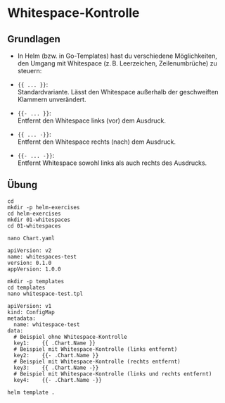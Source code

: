 # Whitespace-Kontrolle

## Grundlagen 

  * In Helm (bzw. in Go-Templates) hast du verschiedene Möglichkeiten, den Umgang mit Whitespace (z. B. Leerzeichen, Zeilenumbrüche) zu steuern:

- `{{ ... }}`:  
  Standardvariante. Lässt den Whitespace außerhalb der geschweiften Klammern unverändert.

- `{{- ... }}`:  
  Entfernt den Whitespace links (vor) dem Ausdruck.  

- `{{ ... -}}`:  
  Entfernt den Whitespace rechts (nach) dem Ausdruck.  

- `{{- ... -}}`:  
  Entfernt Whitespace sowohl links als auch rechts des Ausdrucks.

## Übung

```
cd
mkdir -p helm-exercises
cd helm-exercises
mkdir 01-whitespaces 
cd 01-whitespaces
```

```
nano Chart.yaml
```


```
apiVersion: v2
name: whitespaces-test 
version: 0.1.0
appVersion: 1.0.0
```


```
mkdir -p templates
cd templates 
nano whitespace-test.tpl
```


   ```gotemplate
   apiVersion: v1
   kind: ConfigMap
   metadata:
     name: whitespace-test
   data:
     # Beispiel ohne Whitespace-Kontrolle
     key1:    {{ .Chart.Name }}
     # Beispiel mit Whitespace-Kontrolle (links entfernt)
     key2:    {{- .Chart.Name }}
     # Beispiel mit Whitespace-Kontrolle (rechts entfernt)
     key3:    {{ .Chart.Name -}}
     # Beispiel mit Whitespace-Kontrolle (links und rechts entfernt)
     key4:    {{- .Chart.Name -}}
   ```

```
helm template .
```

